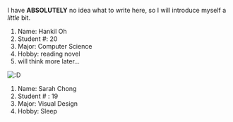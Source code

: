I have **ABSOLUTELY** no idea what to write here, so I will introduce myself a *little* bit.

1. Name: Hankil Oh
2. Student #: 20
3. Major: Computer Science
4. Hobby: reading novel
5. will think more later...

![:D](https://www.trademarksandbrandsonline.com/media/image/unnamed-1--1.jpg)


1. Name: Sarah Chong
2. Student # : 19
3. Major: Visual Design
4. Hobby: Sleep
